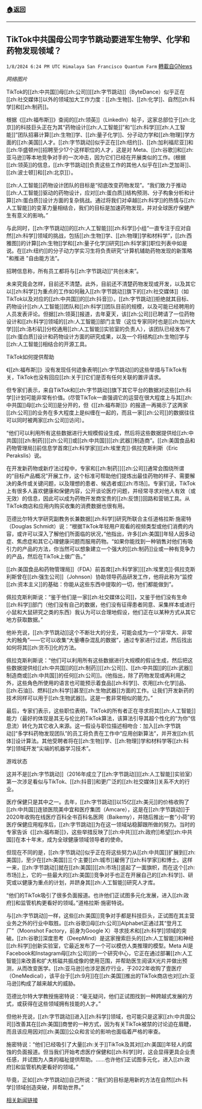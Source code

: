 ###  [:house:返回](README.md)
---


## TikTok中共国母公司字节跳动要进军生物学、化学和药物发现领域？
`1/8/2024 6:24 PM UTC Himalaya San Francisco Quantum Farm` [轉載自GNews](https://gnews.org/articles/2197915)

*网络图片*

TikTok的[[zh:中共国]]母[[zh:公司]][[zh:字节跳动]]（ByteDance）似乎正在[[zh:社交媒体]]以外的领域加大工作力度：[[zh:生物]]、[[zh:化学]]、自然[[zh:科学]]和[[zh:制药]]。

根据《[[zh:福布斯]]》查阅的[[zh:领英]]（LinkedIn）帖子，这家总部位于[[zh:北京]]的科技巨头正在为其“药物设计[[zh:人工智能]]”和“[[zh:科学]][[zh:人工智能]]”团队招募计算[[zh:生物]]学、[[zh:量子化学]]、分子动力学和[[zh:物理]]学方面的[[zh:美国]]人才。[[zh:字节跳动]]似乎正在[[zh:纽约]]、[[zh:加利福尼亚]]和[[zh:华盛顿州]]招聘至少17个这样职位的人才，这是对 Meta、[[zh:谷歌]]和[[zh:亚马逊]]等本地竞争对手的一次冲击，因为它们已经在开展类似的工作。(根据[[zh:领英]]的信息，[[zh:字节跳动]]负责这些工作的其他人似乎在[[zh:芝加哥]]、[[zh:波士顿]]和[[zh:北京]]）。

[[zh:人工智能]]药物设计团队的目标是“彻底改变药物发现”。“我们致力于推动[[zh:人工智能]]驱动的药物设计，应对[[zh:蛋白质]]结构预测、分子构象分析和计算[[zh:蛋白质]]设计方面的复杂挑战。通过将我们对卓越[[zh:科学]]的热情与[[zh:人工智能]]的变革力量相结合，我们的目标是加速药物发现，并对全球医疗保健产生有意义的影响。”

与此同时，[[zh:字节跳动]]的[[zh:人工智能]][[zh:科学]]小组“一直专注于应对自然[[zh:科学]]领域的挑战，包括[[zh:生物]]学、[[zh:物理]]学和材料学”，[[zh:西雅图]]的计算[[zh:生物]]学和[[zh:量子化学]]研究[[zh:科学家]]职位列表中如是说。在[[zh:纽约]]的分子动力学实习生将负责研究“计算机辅助药物发现的新策略 "和推进 "自由能方法”。

招聘信息称，所有员工都将与[[zh:字节跳动]]“共创未来”。

未来究竟会怎样，目前还不清楚。此外，目前还不清楚药物发现或开发，以及其它以[[zh:科学]]为重点的工作如何融入[[zh:字节跳动]]旗下的[[zh:社交媒体]]（如TikTok以及对应的[[zh:中共国]]的[[zh:抖音]]）。[[zh:字节跳动]]拒绝就其目标、药物设计[[zh:人工智能]]团队和[[zh:科学]]团队目前的规模，以及可能已经聘用的人员发表评论。但据[[zh:领英]]报道，去年夏天，该[[zh:公司]]已聘请了一位药物设计和[[zh:科学]]领域的[[zh:人工智能]]部门主管（这位专家同时也是[[zh:加州大学]][[zh:洛杉矶]]分校通用[[zh:人工智能]]实验室的负责人），该团队已经发布了[[zh:蛋白质]]设计和药物设计方面的研究成果，以及一个将结构[[zh:生物]]学与[[zh:人工智能]]相结合的开源工具。

TikTok如何提供帮助

《[[zh:福布斯]]》没有发现任何迹象表明[[zh:字节跳动]]的这些举措与TikTok有关，TikTok也没有回应[[zh:关于]]它们是否有任何关联的置评请求。

但专家们表示，来自TikTok和[[zh:字节跳动]]旗下其它平台的数据对这些[[zh:科学]]计划可能非常有价值。(尽管TikTok一直强调它的运营在很大程度上与其[[zh:中共国]]母[[zh:公司]]是分开的，但《[[zh:福布斯]]》的报道一再揭示了这两家[[zh:公司]]的业务在多大程度上是纠缠在一起的，而且一家[[zh:公司]]的数据往往可以同时被两家[[zh:公司]]访问）。

“他们可以利用所有这些数据进行大规模假设生成，然后将这些数据提供给[[zh:中共国]][[zh:制药]][[zh:公司]]或[[zh:中共国]][[zh:武器]]制造商”。[[zh:美国食品和药物管理局]]前信息学首席[[zh:科学家]][[zh:埃里克]]·佩拉克斯利斯（Eric Perakslis）说。

在开发新药物或新疗法过程中，专家和[[zh:制药]][[zh:公司]]通常会围绕所谓的“目标产品概况”开展工作，这个标准可帮助他们提炼出最佳药物的样子、需要解决的条件或关键问题，以及理想的患者、候选者或[[zh:市场]]。专家们说，TikTok上有很多人喜欢健康和保健内容，公开谈论医疗问题，并经常寻求对他人有效（或无效）的信息，因此可以成为药物开发商宝贵的[[zh:反馈]]回路和营销工具。从TikTok商店和应用内购买收集的消费数据也很有用。

范德比尔特大学研究副教务长兼数据[[zh:科学]]研究所联合主任道格拉斯·施密特（Douglas Schmidt）说：“根据TikTok年轻用户观看的视频类型或他们消费的内容，或许可以深入了解他们所面临的状况，”他指出，许多[[zh:美国]]年轻人因多动症、焦虑症和其它心理健康问题而服用药物。“如果你能找到一种销售对他们有吸引力的产品的方法，你当然可以想象建立一个强大的[[zh:制药]]业或一种有竞争力的产品，然后在TikTok上做广告。”

[[zh:美国食品和药物管理局]]（FDA）前首席[[zh:科学家]][[zh:埃里克]]·佩拉克斯利斯曾在[[zh:强生公司]]（Johnson）协助领导药品研发工作，他将此称为“监控[[zh:资本主义]]的基础：你能从这些东西中提取的一切，他们都能做到”。

佩拉克斯利斯说：“鉴于他们是一家[[zh:社交媒体公司]]，又鉴于他们没有生命[[zh:科学]]部门（他们没有自己的数据，他们没有征得患者同意、采集样本或进行小鼠和大鼠研究之类的东西）我认为可以合理地假设，他们正在以某种方式从其它地方获取数据。”

他补充说，[[zh:字节跳动]]这个不断壮大的分支，可能会成为一个“非常大、非常大的触角”——它可以收集“大量嘈杂混乱的数据”，通过专家进行过滤，然后找出如何将其[[zh:货币]]化的方法。

佩拉克斯利斯说：“他们可以利用所有这些数据进行大规模的假设生成，然后把这些数据提供给[[zh:中共国]]的[[zh:制药]][[zh:公司]]、[[zh:中共国]]的[[zh:武器]]制造商或[[zh:中共国]]的任何[[zh:公司]]。(他指出，除了药物发现或再利用之外，这些角色所使用的语言也可能预示着食品[[zh:科学]]、农用[[zh:化学]]品、[[zh:石油]]、燃料[[zh:科学]]甚至[[zh:生物武器]]方面的工作。让我们开发新药的技术同样可以用于[[zh:生物武器]]。这是一套非常相似的能力。”

最后，专家们表示，这些职位表明，TikTok的所有者正在寻求将其[[zh:人工智能]]能力（最好的体现是其无与伦比的TikTok算法，该算法引导其超个性化的“为你”信息流）转化为其它收入来源。这一假设与职位描述相吻合：加入[[zh:字节跳动]]“多学科药物发现团队”的员工将负责在工作中“应用创新算法”，并开发[[zh:抗体]]设计算法。其他受聘者将在[[zh:生物]]学、[[zh:物理]]学和材料学等[[zh:科学]]领域开发“尖端的机器学习技术”。

游戏状态

这并不是[[zh:字节跳动]]（2016年成立了[[zh:字节跳动]][[zh:人工智能]]实验室）第一次涉足看似与TikTok、[[zh:抖音]]和更广泛的[[zh:社交媒体]]关系不大的行业。

医疗保健只是其中之一。去年，[[zh:字节跳动]]以15亿[[zh:美元]]的价格收购了[[zh:中共国]]连锁医院美中宜和医疗集团（Amcare），这是在[[zh:字节跳动]]于2020年收购在线医疗百科全书百科名医网（Baikemy），并随后推出一套“小荷”的医疗保健应用程序后，[[zh:字节跳动]]为在这一领域站稳脚跟所做的努力。当时的专家告诉《[[zh:福布斯]]》，这些举措反映了[[zh:中共]][[zh:政府]]希望[[zh:中共国]]在本十年末，成为全球健康领域领导者的使命。

但现在不同的是，[[zh:字节跳动]]似乎正在将这些努力从[[zh:中共国]]扩展到[[zh:美国]]，至少在[[zh:美国]]三个主要[[zh:城市]]雇佣了[[zh:科学家]]和博士。这样一来，[[zh:字节跳动]]就在[[zh:美国]][[zh:市场]]竖起了一面旗帜，而在这个[[zh:市场]]上，它的一些最大的[[zh:美国]]竞争对手也正在开展自己的[[zh:科学]]、研究或以健康为重点的计划，并跻身其[[zh:人工智能]]研究人才库。

“他们的TikTok吸引了很多负面报道。也许他们正试图多元化发展，进入[[zh:政府]]和监管机构更看好的领域。”道格拉斯·施密特说。

与[[zh:字节跳动]]一样，这些[[zh:美国]]竞争对手都是科技巨头，正试图在其主营业务之外的行业中取胜。[[zh:谷歌]]母[[zh:公司]]Alphabet正通过其“登月工厂”（Moonshot Factory，前身为Google X）寻求技术和[[zh:科学]]领域的突破。[[zh:谷歌]]深度思考（DeepMind）是这家搜索巨头的[[zh:人工智能]]和神经[[zh:科学]]创新实验室，它最近发布了一个可以模仿人类推理的模型。Meta AI是Facebook和Instagram母[[zh:公司]]的一个研究中心，它正在通过部署[[zh:人工智能]]来改善和扩大核磁共振成像的使用范围，并帮助医生阅读X光片并做出预测，从而改变医学。[[zh:亚马逊]]也涉足医疗行业，于2022年收购了壹医疗（OneMedical），该平台于[[zh:9月]]在[[zh:美国]]推出的TikTok商店也对[[zh:亚马逊]]构成了越来越大的威胁。

范德比尔特大学教授施密特说：“毫无疑问，他们正试图找到一种跨越式发展的方式，或获得在这些领域拥有技能的人才。”

但他补充说，[[zh:字节跳动]]进入[[zh:科学]]领域，也可能只是这家[[zh:中共国公司]]改善其在[[zh:美国]]商誉的一种方式，因为有关TikTok被禁的讨论迫在眉睫，而且该应用因对[[zh:美国]]公众和言论的影响也面临着严格的审查。

施密特说：“他们已经吸引了大量[[zh:关于]]TikTok及其对[[zh:美国]]年轻人的腐蚀的负面报道。但当我们开始考虑医疗保健和[[zh:科学]]时，这会显得更具企业责任感，并试图为人类的福祉提供帮助。……也许他们正试图多元化，进入[[zh:政府]]和监管机构更看好的领域。”

毕竟，正如[[zh:字节跳动]]自己所说：“我们的目标是用新的方法在自然[[zh:科学]]领域创造突破，并帮助世界。”


[相关新闻链接](https://www.forbes.com/sites/alexandralevine/2024/01/02/tiktok-bytedance-pharmaceuticals-drug-discovery-science-biology-chemistry-ai-china/?sh=3a12a9465087)
